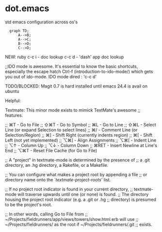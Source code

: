 # dot.emacs
std emacs configuration across os's

```mermaid
  graph TD;
      A-->B;
      A-->C;
      B-->D;
      C-->D;
```


NEW:
ruby
c-c i - doc lookup
c-c d - 'dash' app doc lookup

;;IDO mode is awesome. It's essential to know the basic shortcuts, especially the escape hatch Ctrl-f (introduction-to-ido-mode/) which gets you out of ido-mode.
IDO mode dired : 'c-c d'


TODO/BLOCKED:
Magit 0.7 is hard installed until emacs 24.4 is avail on ubuntu

Helpful:

Textmate:
 This minor mode exists to mimick TextMate's awesome
 ;; features.

;;    ⌘T - Go to File
;;  ⇧⌘T - Go to Symbol
;;    ⌘L - Go to Line
;;  ⇧⌘L - Select Line (or expand Selection to select lines)
;;    ⌘/ - Comment Line (or Selection/Region)
;;    ⌘] - Shift Right (currently indents region)
;;    ⌘[ - Shift Left  (not yet implemented)
;;  ⌥⌘] - Align Assignments
;;  ⌥⌘[ - Indent Line
;;    ⌥↑ - Column Up
;;    ⌥↓ - Column Down
;;  ⌘RET - Insert Newline at Line's End
;;  ⌥⌘T - Reset File Cache (for Go to File)

;; A "project" in textmate-mode is determined by the presence of
;; a .git directory, an .hg directory, a Rakefile, or a Makefile.

;; You can configure what makes a project root by appending a file
;; or directory name onto the `*textmate-project-roots*' list.

;; If no project root indicator is found in your current directory,
;; textmate-mode will traverse upwards until one (or none) is found.
;; The directory housing the project root indicator (e.g. a .git or .hg
;; directory) is presumed to be the project's root.

;; In other words, calling Go to File from
;; ~/Projects/fieldrunners/app/views/towers/show.html.erb will use
;; ~/Projects/fieldrunners/ as the root if ~/Projects/fieldrunners/.git
;; exists.
